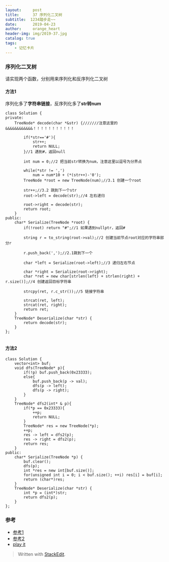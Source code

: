 ```yaml
---
layout:     post
title:      37 序列化二叉树
subtitle:  1234踏步走~~
date:       2019-04-23
author:     orange_heart
header-img: img/2019-37.jpg
catalog: true
tags:
    - 记忆卡片
---
```


### 序列化二叉树


请实现两个函数，分别用来序列化和反序列化二叉树

#### 方法1

序列化多了**字符串链接**，反序列化多了**str转num**

```objc
class Solution {
private:
    TreeNode* decode(char *&str) {///////注意这里的&&&&&&&&&&&&！！！！！！！！！！！  
    
        if(*str=='#'){
            str++;
            return NULL;
        }//1 遇到#，返回null  
        
        int num = 0;//2 把当前str转换为num，注意这里以逗号为分界点  
        
        while(*str != ',')
            num = num*10 + (*(str++)-'0');
        TreeNode *root = new TreeNode(num);//3.1 创建一个root  
        
        str++;//3.2 跳到下一个str
        root->left = decode(str);//4 左右递归  
        
        root->right = decode(str);
        return root;
    }
public:
    char* Serialize(TreeNode *root) {   
        if(!root) return "#";//1 如果遇到nullptr，返回#  
        
        string r = to_string(root->val);//2 创建当前节点root对应的字符串部分r  
        
        r.push_back(',');//2.1跳到下一个  
        
        char *left = Serialize(root->left);//3 递归左右节点  
        
        char *right = Serialize(root->right);
        char *ret = new char[strlen(left) + strlen(right) + r.size()];//4 创建返回目标字符串  
        
        strcpy(ret, r.c_str());//5 链接字符串  
        
        strcat(ret, left);
        strcat(ret, right);
        return ret;
    }
    TreeNode* Deserialize(char *str) {
        return decode(str);
    }
};


```
#### 方法2

```objc
class Solution {
    vector<int> buf;
    void dfs(TreeNode* p){
        if(!p) buf.push_back(0x23333);
        else{
            buf.push_back(p -> val);
            dfs(p -> left);
            dfs(p -> right);
        }
    }
    TreeNode* dfs2(int* & p){
        if(*p == 0x23333){
            ++p;
            return NULL;
        }
        TreeNode* res = new TreeNode(*p);
        ++p;
        res -> left = dfs2(p);
        res -> right = dfs2(p);
        return res;
    }
public:
    char* Serialize(TreeNode *p) {
        buf.clear();
        dfs(p);
        int *res = new int[buf.size()];
        for(unsigned int i = 0; i < buf.size(); ++i) res[i] = buf[i];
        return (char*)res;
    }
    TreeNode* Deserialize(char *str) {
        int *p = (int*)str;
        return dfs2(p);
    }
};

```



### 参考

- [参考1](https://github.com/zhedahht/CodingInterviewChinese2)
- [参考2](https://github.com/gatieme/CodingInterviews)
- [play it](https://www.nowcoder.com/practice/cf7e25aa97c04cc1a68c8f040e71fb84?tpId=13&tqId=11214&tPage=4&rp=1&ru=/ta/coding-interviews&qru=/ta/coding-interviews/question-ranking)

> Written with [StackEdit](https://stackedit.io/).

<head>
    <script src="https://cdn.mathjax.org/mathjax/latest/MathJax.js?config=TeX-AMS-MML_HTMLorMML" type="text/javascript"></script>
    <script type="text/x-mathjax-config">
        MathJax.Hub.Config({
            tex2jax: {
            skipTags: ['script', 'noscript', 'style', 'textarea', 'pre'],
            inlineMath: [['$','$']]
            }
        });
    </script>
</head>
<!--stackedit_data:
eyJoaXN0b3J5IjpbMTc3MjkyNjU4LC05NDYxNTM0MiwtMTE2NT
MwNTExMiw0MTMzMTQ5NSwtMjE0MzAxNjU3MF19
-->